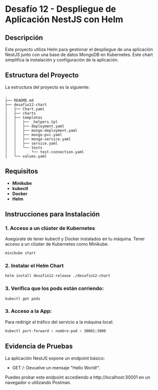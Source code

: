 
# Desafío 12 - Despliegue de Aplicación NestJS con Helm

## Descripción
Este proyecto utiliza Helm para gestionar el despliegue de una aplicación NestJS junto con una base de datos MongoDB en Kubernetes. Este chart simplifica la instalación y configuración de la aplicación.


## Estructura del Proyecto

La estructura del proyecto es la siguiente:

```plaintext
.
├── README.md
├── desafio12-chart
│   ├── Chart.yaml
│   ├── charts
│   ├── templates
│   │   ├── _helpers.tpl
│   │   ├── deployment.yaml
│   │   ├── mongo-deployment.yaml
│   │   ├── mongo-pvc.yaml
│   │   ├── mongo-service.yaml
│   │   ├── service.yaml
│   │   └── tests
│   │       └── test-connection.yaml
│   └── values.yaml

```

## Requisitos

- **Minikube**
- **kubectl**
- **Docker**
- **Helm**

## Instrucciones para Instalación

### 1. Acceso a un clúster de Kubernetes
Asegúrate de tener kubectl y Docker instalados en tu máquina.
Tener acceso a un clúster de Kubernetes como Minikube.
```bash
minikube start
```

### 2. Instalar el Helm Chart

```bash
helm install desafio12-release ./desafio12-chart
```

### 3. Verifica que los pods están corriendo:

```bash
kubectl get pods
```

### 3. Acceso a la App:
Para redirigir el tráfico del servicio a la máquina local:
```bash
kubectl port-forward < nombre-pod > 30001:3000
```

## Evidencia de Pruebas
La aplicación NestJS expone un endpoint básico:

- GET /: Devuelve un mensaje "Hello World!".

Puedes probar este endpoint accediendo a http://localhost:30001 en un navegador o utilizando Postman.
